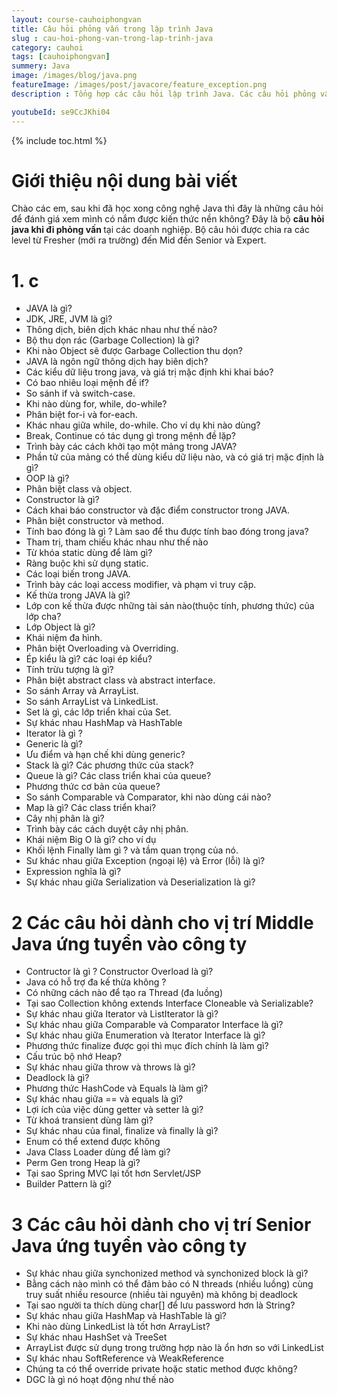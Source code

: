 ```yaml
---
layout: course-cauhoiphongvan
title: Câu hỏi phỏng vấn trong lập trình Java
slug : cau-hoi-phong-van-trong-lap-trinh-java
category: cauhoi
tags: [cauhoiphongvan]
summery: Java
image: /images/blog/java.png
featureImage: /images/post/javacore/feature_exception.png
description : Tổng hợp các câu hỏi lập trình Java. Các câu hỏi phỏng vấn vị trí lập trình java từ level fresher java đến developer java và tiếp đến là senior java và expert java.

youtubeId: se9CcJKhi04
---
```


{% include toc.html %}

# **Giới thiệu nội dung bài viết**

Chào các em, sau khi đã học xong công nghệ Java thì đây là những câu hỏi để đánh giá xem mình có nắm được kiến thức nền không? Đây là bộ <b>câu hỏi java khi đi phỏng vấn </b> tại các doanh nghiệp. Bộ câu hỏi được chia ra các level từ Fresher (mới ra trường) đến Mid đến Senior và Expert.


# **1. c**

- JAVA là gì?
- JDK, JRE, JVM là gì?
- Thông dịch, biên dịch khác nhau như thế nào?
- Bộ thu dọn rác (Garbage Collection) là gì?
- Khi nào Object sẽ được Garbage Collection thu dọn?
- JAVA là ngôn ngữ thông dịch hay biên dịch?
- Các kiểu dữ liệu trong java, và giá trị mặc định khi khai báo?
- Có bao nhiêu loại mệnh đề if?
- So sánh if và switch-case.
- Khi nào dùng for, while, do-while?
- Phân biệt for-i và for-each.
- Khác nhau giữa while, do-while. Cho ví dụ khi nào dùng?
- Break, Continue có tác dụng gì trong mệnh đề lặp?
- Trình bày các cách khởi tạo một mảng trong JAVA?
- Phần tử của mảng có thể dùng kiểu dữ liệu nào, và có giá trị mặc định là gì?
- OOP là gì?
- Phân biệt class và object.
- Constructor là gì?
- Cách khai báo constructor và đặc điểm constructor trong JAVA.
- Phân biệt constructor và method.
- Tính bao đóng là gì ? Làm sao để thu được tính bao đóng trong java?
- Tham trị, tham chiếu khác nhau như thế nào
- Từ khóa static dùng để làm gì?
- Ràng buộc khi sử dụng static.
- Các loại biến trong JAVA.
- Trình bày các loại access modifier, và phạm vi truy cập.
- Kế thừa trong JAVA là gì?
- Lớp con kế thừa được những tài sản nào(thuộc tính, phương thức) của lớp cha?
- Lớp Object là gì?
- Khái niệm đa hình.
- Phân biệt Overloading và Overriding.
- Ép kiểu là gì? các loại ép kiểu?
- Tính trừu tượng là gì?
- Phân biệt abstract class và abstract interface.
- So sánh Array và ArrayList.
- So sánh ArrayList và LinkedList.
- Set là gì, các lớp triển khai của Set.
- Sự khác nhau HashMap và HashTable
- Iterator là gì ?
- Generic là gì?
- Ưu điểm và hạn chế khi dùng generic?
- Stack là gì? Các phương thức của stack?
- Queue là gì? Các class triển khai của queue?
- Phương thức cơ bản của queue?
- So sánh Comparable và Comparator, khi nào dùng cái nào?
- Map là gì? Các class triển khai?
- Cây nhị phân là gì?
- Trình bày các cách duyệt cây nhị phân.
- Khái niệm Big O là gì? cho ví dụ
- Khối lệnh Finally làm gì ? và tầm quan trọng của nó.
- Sư khác nhau giữa Exception (ngoại lệ) và Error (lỗi) là gì?
- Expression nghĩa là gì?
- Sự khác nhau giữa Serialization và Deserialization là gì?

# **2 Các câu hỏi dành cho vị trí Middle Java ứng tuyển vào công ty**

- Contructor là gì ? Constructor Overload là gì?
- Java có hỗ trợ đa kế thừa không ?
- Có những cách nào để tạo ra Thread (đa luồng)
- Tại sao Collection không extends Interface Cloneable và Serializable?
- Sự khác nhau giữa Iterator và ListIterator là gì?
- Sự khác nhau giữa Comparable và Comparator Interface là gì?
- Sự khác nhau giữa Enumeration và Iterator Interface là gì?
- Phương thức finalize được gọi thì mục đích chính là làm gì?
- Cấu trúc bộ nhớ Heap?
- Sự khác nhau giữa throw và throws là gì?
- Deadlock là gì?
- Phương thức HashCode và Equals là làm gì?
- Sự khác nhau giữa == và equals là gì?
- Lợi ích của việc dùng getter và setter là gì?
- Từ khoá transient dùng làm gì?
- Sự khác nhau của final, finalize và finally là gì?
- Enum có thể extend được không
- Java Class Loader dùng để làm gì?
- Perm Gen trong Heap là gì?
- Tại sao Spring MVC lại tốt hơn Servlet/JSP
- Builder Pattern là gì?


# **3 Các câu hỏi dành cho vị trí Senior Java ứng tuyển vào công ty**

- Sự khác nhau giữa synchonized method và synchonized block là gì?
- Bằng cách nào mình có thể đảm bảo có N threads (nhiều luồng) cùng truy suất nhiều resource (nhiều tài nguyên) mà không bị deadlock
- Tại sao người ta thích dùng char[] để lưu password hơn là String?
- Sự khác nhau giữa HashMap và HashTable là gì?
- Khi nào dùng LinkedList là tốt hơn ArrayList?
- Sự khác nhau HashSet và TreeSet
- ArrayList được sử dụng trong trường hợp nào là ổn hơn so với LinkedList
- Sự khác nhau SoftReference và WeakReference
- Chúng ta có thể override private hoặc static method được không?
- DGC là gì nó hoạt động như thế nào





